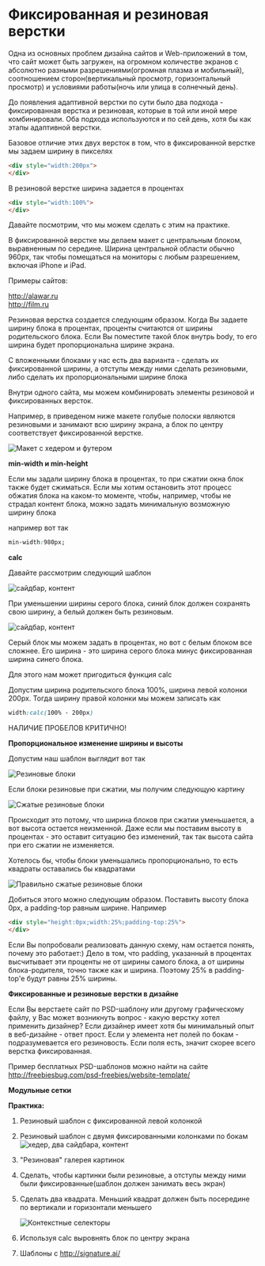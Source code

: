 # Фиксированная и резиновая верстки

Одна из основных проблем дизайна сайтов и Web-приложений в том, что сайт может быть загружен, на огромном количестве экранов с абсолютно разными разрешениями(огромная плазма и мобильный), соотношением сторон(вертикальный просмотр, горизонтальный просмотр) и условиями работы(ночь или улица в солнечный день).

До появления адаптивной верстки по сути было два подхода - фиксированная верстка и резиновая, которые в той или иной мере комбинировали. Оба подхода используются и по сей день, хотя бы как этапы адаптивной верстки.

Базовое отличие этих двух версток в том, что в фиксированной верстке мы задаем ширину в пикселях

```html
<div style="width:200px">
</div>
```

В резиновой верстке ширина задается в процентах

```html
<div style="width:100%">
</div>
```

Давайте посмотрим, что мы можем сделать с этим на практике.

В фиксированной верстке мы делаем макет с центральным блоком, выравненным по середине. Ширина центральной области обычно 960px, так чтобы помещаться на мониторы с любым разрешением, включая iPhone и iPad.

Примеры сайтов: 

http://alawar.ru<BR>
http://film.ru

Резиновая верстка создается следующим образом. Когда Вы задаете ширину блока в процентах, проценты считаются от ширины родительского блока. Если Вы поместите такой блок внутрь body, то его ширина будет  пропорциональна ширине экрана.

С вложенными блоками у нас есть два варианта - сделать их фиксированной ширины, а отступы между ними сделать резиновыми, либо сделать их пропорциональными ширине блока

Внутри одного сайта, мы можем комбинировать элементы резиновой и фиксированных версток.

Например, в приведеном ниже макете голубые полоски являются резиновыми и занимают всю ширину экрана, а блок по центру соответствует фиксированной верстке.

![Макет с хедером и футером](pics/03_margin_and_paddings/maket.gif)


**min-width и min-height**

Если мы задали ширину блока в процентах, то при сжатии окна блок также будет сжиматься. Если мы хотим остановить этот процесс обжатия блока на каком-то моменте, чтобы, например, чтобы не страдал контент блока, можно задать минимальную возможную ширину блока

например вот так

```css
min-width:980px;
```




**calc**

Давайте рассмотрим следующий шаблон


![сайдбар, контент](pics/02_inline_and_block_elements/sidebar_content.gif)

При уменьшении ширины серого блока, синий блок должен сохранять свою ширину, а белый должен быть резиновым.

![сайдбар, контент](pics/02_inline_and_block_elements/sidebar_content_compressed.gif)



Серый блок мы можем задать в процентах, но вот с белым блоком все сложнее. Его ширина - это ширина серого блока минус фиксированная ширина синего блока.

Для этого нам может пригодиться функция calc

Допустим ширина родительского блока 100%, ширина левой колонки 200px. Тогда ширину правой колонки мы можем записать как

```css
width:calc(100% - 200px)
```

НАЛИЧИЕ ПРОБЕЛОВ КРИТИЧНО!

**Пропорциональное изменение ширины и высоты**

Допустим наш шаблон выглядит вот так

![Резиновые блоки](pics/04_fixed_n_fluid_designs/fluid_blocks_1.gif)

Если блоки резиновые при сжатии, мы получим следующую картину

![Сжатые резиновые блоки](pics/04_fixed_n_fluid_designs/fluid_blocks_compressed.gif)

Происходит это потому, что ширина блоков при сжатии уменьшается, а вот высота остается неизменной. Даже если мы поставим высоту в процентах - это оставит ситуацию без изменений, так так высота сайта при его сжатии не изменяется.

Хотелось бы, чтобы блоки уменьшались пропорционально, то есть квадраты оставались бы квадратами

![Правильно сжатые резиновые блоки](pics/04_fixed_n_fluid_designs/fluid_blocks_prop.gif)

Добиться этого можно следующим образом. Поставить высоту блока 0px, а padding-top равным ширине. Например

```html
<div style="height:0px;width:25%;padding-top:25%">
</div>
```

Если Вы попробовали реализовать данную схему, нам остается понять, почему это работает:) Дело в том, что padding, указанный в процентах высчитывает эти проценты не от ширины самого блока, а от ширины блока-родителя, точно также как и ширина. Поэтому 25% в padding-top'e будут равны 25% ширины.


**Фиксированные и резиновые верстки в дизайне**

Если Вы верстаете сайт по PSD-шаблону или другому графическому файлу, у Вас может возникнуть вопрос - какую верстку хотел применить дизайнер? Если дизайнер имеет хотя бы минимальный опыт в веб-дизайне - ответ прост. Если у элемента нет полей по бокам - подразумевается его резиновость. Если поля есть, значит скорее всего верстка фиксированная.

Пример бесплатных PSD-шаблонов можно найти на сайте http://freebiesbug.com/psd-freebies/website-template/


**Модульные сетки**




**Практика:**

1. Резиновый шаблон с фиксированной левой колонкой

2. Резиновый шаблон с двумя фиксированными колонками по бокам
![хедер, два сайдбара, контент](pics/02_inline_and_block_elements/grail.gif)

3. "Резиновая" галерея картинок
4. Сделать, чтобы картинки были резиновые, а отступы между ними были фиксированные(шаблон должен занимать весь экран)

5. Сделать два квадрата. Меньший квадрат должен быть посередине по вертикали и горизонтали меньшего

    ![Контекстные селекторы](pics/13_pseudoclasses/context_selectors.gif)
    
6. Используя calc выровнять блок по центру экрана
    
7. Шаблоны c http://signature.ai/